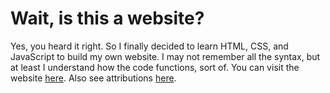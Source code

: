 # Wait, is this a website?
Yes, you heard it right. So I finally decided to learn HTML, CSS, and JavaScript to build my own website. I may not remember all the syntax, but at least I understand how the code functions, sort of. You can visit the website [here](xeljavin.github.io). Also see attributions [here](https://github.com/Xeljavin/xeljavin.github.io/blob/main/ATTRIBUTIONS.md).
